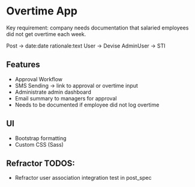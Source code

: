# Overtime App
Key requirement: company needs documentation that salaried employees did not get overtime each week.

Post -> date:date rationale:text
User -> Devise
AdminUser -> STI

## Features
- Approval Workflow
- SMS Sending -> link to approval or overtime input
- Administrate admin dashboard
- Email summary to managers for approval
- Needs to be documented if employee did not log overtime

## UI
+ Bootstrap formatting
+ Custom CSS (Sass)

## Refractor TODOS:
- Refractor user association integration test in post_spec
